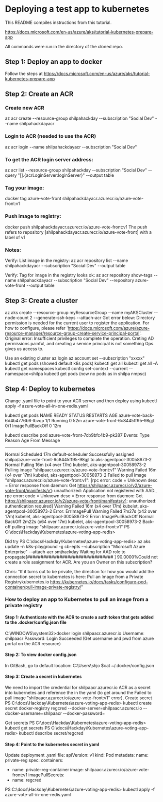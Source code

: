 # Deploying a test app to kubernetes
This README compiles instructions from this tutorial.

https://docs.microsoft.com/en-us/azure/aks/tutorial-kubernetes-prepare-app

All commands were run in the directory of the cloned repo.
## Step 1: Deploy an app to docker
Follow the steps at https://docs.microsoft.com/en-us/azure/aks/tutorial-kubernetes-prepare-app

## Step 2: Create an ACR
### Create new ACR
az acr create --resource-group shilpahackday --subscription "Social Dev" --name shilpahackdayacr

### Login to ACR (needed to use the ACR)
az acr login --name shilpahackdayacr --subscription "Social Dev"

### To get the ACR login server address:
az acr list --resource-group shilpahackday --subscription "Social Dev" --query "[].{acrLoginServer:loginServer}" --output table

### Tag your image:
docker tag azure-vote-front shilpahackdayacr.azurecr.io/azure-vote-front:v1

### Push image to registry:
docker push shilpahackdayacr.azurecr.io/azure-vote-front:v1
The push refers to repository [shilpahackdayacr.azurecr.io/azure-vote-front] with a label of v1

### Notes:
Verify: List image in the registry:
az acr repository list --name shilpahackdayacr --subscription "Social Dev" --output table

Verify: Tag for image in the registry looks ok:
az acr repository show-tags --name shilpahackdayacr --subscription "Social Dev" --repository azure-vote-front --output table

## Step 3: Create a cluster
az aks create --resource-group myResourceGroup --name myAKSCluster --node-count 2 --generate-ssh-keys --attach-acr <myacrName>
Got error below:
Directory permission is needed for the current user to register the application. For how to configure, please refer 'https://docs.microsoft.com/azure/azure-resource-manager/resource-group-create-service-principal-portal'. Original error: Insufficient privileges to complete the operation.
Creting AD permissions painful, and creating a service principal is not something Ops gives us access to.

Use an existing cluster
az login
az account set --subscription "xxxxx"
kubectl get pods
(showed default k8s pods)
kubectl get all
kubectl get all -A
kubectl get namespaces
kubectl config set-context --current --namespace=shilpa
kubectl get pods
(now no pods as in shilpa nmpsc)

## Step 4: Deploy to kubernetes
Change .yaml file to point to your ACR server and then deploy using
kubectl apply -f azure-vote-all-in-one-redis.yaml

kubectl get pods
NAME                                READY   STATUS             RESTARTS   AGE
azure-vote-back-6d4b4776b6-lbvqp    1/1     Running            0          52m
azure-vote-front-6c8445ff95-98gjl   0/1     ImagePullBackOff   0          12m


kubectl describe pod azure-vote-front-7cb9bfc4b9-pk287
Events:
  Type     Reason     Age                   From                               Message
  ----     ------     ----                  ----                               -------
  Normal   Scheduled  17m                   default-scheduler                  Successfully assigned shilpa/azure-vote-front-6c8445ff95-98gjl to aks-agentpool-30058973-2
  Normal   Pulling    16m (x4 over 17m)     kubelet, aks-agentpool-30058973-2  Pulling image "shilpaacr.azurecr.io/azure-vote-front:v1"
  Warning  Failed     16m (x4 over 17m)     kubelet, aks-agentpool-30058973-2  Failed to pull image "shilpaacr.azurecr.io/azure-vote-front:v1": [rpc error: code = Unknown desc = Error response from daemon: Get https://shilpaacr.azurecr.io/v2/azure-vote-front/manifests/v1: unauthorized: Application not registered with AAD., rpc error: code = Unknown desc = Error response from daemon: Get https://shilpaacr.azurecr.io/v2/azure-vote-front/manifests/v1: unauthorized: authentication required]
  Warning  Failed     16m (x4 over 17m)     kubelet, aks-agentpool-30058973-2  Error: ErrImagePull
  Warning  Failed     7m27s (x42 over 17m)  kubelet, aks-agentpool-30058973-2  Error: ImagePullBackOff
  Normal   BackOff    2m22s (x64 over 17m)  kubelet, aks-agentpool-30058973-2  Back-off pulling image "shilpaacr.azurecr.io/azure-vote-front:v1"
PS C:\docs\Hackday\Kubernetes\azure-voting-app-redis>

Did try
PS C:\docs\Hackday\Kubernetes\azure-voting-app-redis> az aks update -n k8s-playground -g cb-epts --subscription "Microsoft Azure Enterprise" --attach-acr smjhackday
Waiting for AAD role to propagate[################################    ]  90.0000%Could not create a role assignment for ACR. Are you an Owner on this subscription?

Chris:
"If it turns out to be private, the direction for how you would add the connection secret to kubernetes is here:
Pull an Image from a Private Registrykubernetes.io
https://kubernetes.io/docs/tasks/configure-pod-container/pull-image-private-registry/"

### How to deploy an app to Kubernetes to pull an image from a private registry
#### Step 1: Authenticate with the ACR to create a auth token that gets added to the .docker/config.json file
C:\WINDOWS\system32>docker login shilpaacr.azurecr.io
Username: shilpaacr
Password:
Login Succeeded
(Get username and pwd from azure portal on the ACR resource)

#### Step 2: To view docker config.json
In GitBash, go to default location: C:\Users\shjo
$cat ~/.docker/config.json

#### Step 3: Create a secret in kubernetes
We need to import the credential for shilpaacr.azurecr.io ACR as a secret into kubernetes and reference the in the yaml (to get around the Failed to pull image "shilpaacr.azurecr.io/azure-vote-front:v1" error).
Create secret
PS C:\docs\Hackday\Kubernetes\azure-voting-app-redis> kubectl create secret docker-registry regcred --docker-server=shilpaacr.azurecr.io --docker-username=shilpaacr --docker-password=<getyourpwdfromazureportal>

Get secrets
PS C:\docs\Hackday\Kubernetes\azure-voting-app-redis> kubectl get secrets
PS C:\docs\Hackday\Kubernetes\azure-voting-app-redis> kubectl describe secret/regcred

#### Step 4: Point to the kubernetes secret in yaml
Update deployment .yaml file:
apiVersion: v1
kind: Pod
metadata:
  name: private-reg
spec:
  containers:
  - name: private-reg-container
    image: shilpaacr.azurecr.io/azure-vote-front:v1
  imagePullSecrets:
  - name: regcred
		 
PS C:\docs\Hackday\Kubernetes\azure-voting-app-redis> kubectl apply -f azure-vote-all-in-one-redis.yaml


